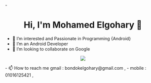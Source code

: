 -<h1 align="center">Hi, I'm Mohamed Elgohary 👋</h1>
- 👀 I’m interested and Passionate in Programming {Android}  
- 🌱 I’m an Android Developer
- 💞️ I’m looking to collaborate on Google 
<p align="center">
    <a href="[https://www.linkedin.com/in/mohamedabusrea](https://www.linkedin.com/in/mohamed-elgohary-9b88aa21a/)"><img src="https://img.shields.io/badge/linkedin-%230177B5?style=flat&logo=linkedin&logoColor=white"/></a></p>
- 📫 How to reach me gmail : bondokelgohary@gmail.com ,
-  mobile : 01016125421 , 
<!---
MohamedElgohary88/MohamedElgohary88 is a ✨ special ✨ repository because its `README.md` (this file) appears on your GitHub profile.
You can click the Preview link to take a look at your changes.
--->
